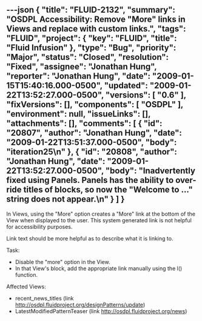 ---json
{
  "title": "FLUID-2132",
  "summary": "OSDPL Accessibility: Remove \"More\" links in Views and replace with custom links.",
  "tags": "FLUID",
  "project": {
    "key": "FLUID",
    "title": "Fluid Infusion"
  },
  "type": "Bug",
  "priority": "Major",
  "status": "Closed",
  "resolution": "Fixed",
  "assignee": "Jonathan Hung",
  "reporter": "Jonathan Hung",
  "date": "2009-01-15T15:40:16.000-0500",
  "updated": "2009-01-22T13:52:27.000-0500",
  "versions": [
    "0.6"
  ],
  "fixVersions": [],
  "components": [
    "OSDPL"
  ],
  "environment": null,
  "issueLinks": [],
  "attachments": [],
  "comments": [
    {
      "id": "20807",
      "author": "Jonathan Hung",
      "date": "2009-01-22T13:51:37.000-0500",
      "body": "iteration25\n"
    },
    {
      "id": "20808",
      "author": "Jonathan Hung",
      "date": "2009-01-22T13:52:27.000-0500",
      "body": "Inadvertently fixed using Panels. Panels has the ability to over-ride titles of blocks, so now the \"Welcome to ...\" string does not appear.\n"
    }
  ]
}
---
In Views, using the "More" option creates a "More" link at the bottom of the View when displayed to the user. This system generated  link is not helpful for accessibility purposes.

Link text should be more helpful as to describe what it is linking to.

Task:

* Disable the "more" option in the View.
* In that View's block, add the appropriate link manually using the l() function.

Affected Views:

* recent\_news\_titles (link <http://osdpl.fluidproject.org/designPatterns/update>)
* LatestModifiedPatternTeaser  (link <http://osdpl.fluidproject.org/news>)

        